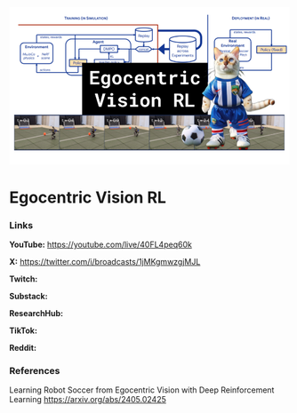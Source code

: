 ![thumbnail](thumbnail.png)

# Egocentric Vision RL

### Links

**YouTube:** https://youtube.com/live/40FL4peq60k

**X:** https://twitter.com/i/broadcasts/1jMKgmwzgjMJL

**Twitch:**

**Substack:**

**ResearchHub:**

**TikTok:**

**Reddit:**

### References

Learning Robot Soccer from Egocentric Vision with Deep Reinforcement Learning
https://arxiv.org/abs/2405.02425